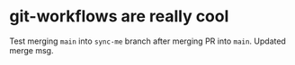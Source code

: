 # git-workflows are really cool

Test merging `main` into `sync-me` branch after merging PR into `main`. Updated merge msg.
